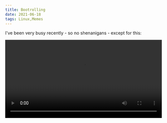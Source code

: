 ```yaml
---
title: Bootrolling
date: 2021-06-18
tags: Linux,Memes
---
```


I've been very busy recently - so no shenanigans - except for this:

<video width="100%" controls>
<source src="bootrolling.mp4" type="video/mp4">
<p>Be thankful you don’t see the video. </p>
</video>
